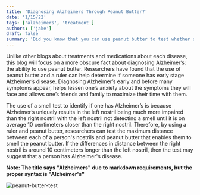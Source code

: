 ```yaml
---
title: 'Diagnosing Alzheimers Through Peanut Butter?'
date: '1/15/22'
tags: ['alzheimers', 'treatment']
authors: ['jake']
draft: false
summary: 'Did you know that you can use peanut butter to test whether someone has Alzheimers disease? We will use this blog to explore this odd test and why it works.'
---
```

Unlike other blogs about treatments and medications about each disease, this blog will focus on a more obscure fact about diagnosing Alzheimer’s: the ability to use peanut butter. Researchers have found that the use of peanut butter and a ruler can help determine if someone has early stage Alzheimer’s disease. Diagnosing Alzheimer’s early and before many symptoms appear, helps lessen one’s anxiety about the symptoms they will face and allows one’s friends and family to maximize their time with them.

The use of a smell test to identify if one has Alzheimer’s is because Alzheimer’s uniquely results in the left nostril being much more impaired than the right nostril with the left nostril not detecting a smell until it is on average 10 centimeters closer than the right nostril. Therefore, by using a ruler and peanut butter, researchers can test the maximum distance between each of a person's nostrils and peanut butter that enables them to smell the peanut butter. If the differences in distance between the right nostril is around 10 centimeters longer than the left nostril, then the test may suggest that a person has Alzheimer's disease.

**Note: The title says "Alzheimers" due to markdown requirements, but the proper syntax is "Alzheimer's"**

![peanut-butter-test](https://healthinasecond.com/wp-content/mediauploads/2016/12/peanut-butter-alzheimers-FI.jpg)
